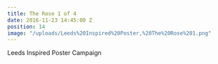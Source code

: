```yaml
---
title: The Rose 1 of 4
date: 2016-11-23 14:45:00 Z
position: 14
image: "/uploads/Leeds%20Inspired%20Poster,%20The%20Rose%201.png"
---
```


Leeds Inspired Poster Campaign